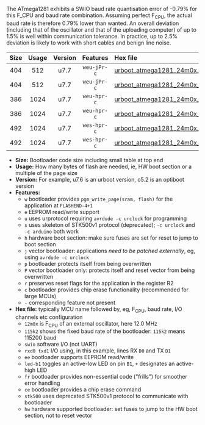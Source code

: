 The ATmega1281 exhibits a SWIO baud rate quantisation error of -0.79% for this F_CPU and baud rate combination. Assuming perfect F<sub>CPU</sub>, the actual baud rate is therefore 0.79% lower than wanted. An overall deviation (including that of the oscillator and that of the uploading computer) of up to 1.5% is well within communication tolerance. In practice, up to 2.5% deviation is likely to work with short cables and benign line noise.

|Size|Usage|Version|Features|Hex file|
|:-:|:-:|:-:|:-:|:--|
|404|512|u7.7|`weu-jPr-c`|[urboot_atmega1281_24m0x_+576k0_swio_rxd2_txd3_ee_led+b5_fr_ce.hex](https://raw.githubusercontent.com/stefanrueger/urboot.hex/main/cores/megacore/atmega1281/external_oscillator/fcpu_24m0x/br_+576k0/urboot_atmega1281_24m0x_+576k0_swio_rxd2_txd3_ee_led+b5_fr_ce.hex)|
|404|512|u7.7|`weu-jPr-c`|[urboot_atmega1281_24m0x_+576k0_swio_rxe0_txe1_ee_led+b5_fr_ce.hex](https://raw.githubusercontent.com/stefanrueger/urboot.hex/main/cores/megacore/atmega1281/external_oscillator/fcpu_24m0x/br_+576k0/urboot_atmega1281_24m0x_+576k0_swio_rxe0_txe1_ee_led+b5_fr_ce.hex)|
|386|1024|u7.7|`weu-hpr-c`|[urboot_atmega1281_24m0x_+576k0_swio_rxd2_txd3_ee_led+b5_fr_ce_hw.hex](https://raw.githubusercontent.com/stefanrueger/urboot.hex/main/cores/megacore/atmega1281/external_oscillator/fcpu_24m0x/br_+576k0/urboot_atmega1281_24m0x_+576k0_swio_rxd2_txd3_ee_led+b5_fr_ce_hw.hex)|
|386|1024|u7.7|`weu-hpr-c`|[urboot_atmega1281_24m0x_+576k0_swio_rxe0_txe1_ee_led+b5_fr_ce_hw.hex](https://raw.githubusercontent.com/stefanrueger/urboot.hex/main/cores/megacore/atmega1281/external_oscillator/fcpu_24m0x/br_+576k0/urboot_atmega1281_24m0x_+576k0_swio_rxe0_txe1_ee_led+b5_fr_ce_hw.hex)|
|492|1024|u7.7|`wes-hpr-c`|[urboot_atmega1281_24m0x_+576k0_swio_rxd2_txd3_ee_led+b5_fr_ce_stk500_hw.hex](https://raw.githubusercontent.com/stefanrueger/urboot.hex/main/cores/megacore/atmega1281/external_oscillator/fcpu_24m0x/br_+576k0/urboot_atmega1281_24m0x_+576k0_swio_rxd2_txd3_ee_led+b5_fr_ce_stk500_hw.hex)|
|492|1024|u7.7|`wes-hpr-c`|[urboot_atmega1281_24m0x_+576k0_swio_rxe0_txe1_ee_led+b5_fr_ce_stk500_hw.hex](https://raw.githubusercontent.com/stefanrueger/urboot.hex/main/cores/megacore/atmega1281/external_oscillator/fcpu_24m0x/br_+576k0/urboot_atmega1281_24m0x_+576k0_swio_rxe0_txe1_ee_led+b5_fr_ce_stk500_hw.hex)|

- **Size:** Bootloader code size including small table at top end
- **Usage:** How many bytes of flash are needed, ie, HW boot section or a multiple of the page size
- **Version:** For example, u7.6 is an urboot version, o5.2 is an optiboot version
- **Features:**
  + `w` bootloader provides `pgm_write_page(sram, flash)` for the application at `FLASHEND-4+1`
  + `e` EEPROM read/write support
  + `u` uses urprotocol requiring `avrdude -c urclock` for programming
  + `s` uses skeleton of STK500v1 protocol (deprecated); `-c urclock` and `-c arduino` both work
  + `h` hardware boot section: make sure fuses are set for reset to jump to boot section
  + `j` vector bootloader: applications *need to be patched externally*, eg, using `avrdude -c urclock`
  + `p` bootloader protects itself from being overwritten
  + `P` vector bootloader only: protects itself and reset vector from being overwritten
  + `r` preserves reset flags for the application in the register R2
  + `c` bootloader provides chip erase functionality (recommended for large MCUs)
  + `-` corresponding feature not present
- **Hex file:** typically MCU name followed by, eg, F<sub>CPU</sub>, baud rate, I/O channels etc configuration
  + `12m0x` is F<sub>CPU</sub> of an external oscillator, here 12.0 MHz
  + `115k2` shows the fixed baud rate of the bootloader: `115k2` means 115200 baud
  + `swio` software I/O (not UART)
  + `rxd0 txd1` I/O using, in this example, lines RX `D0` and TX `D1`
  + `ee` bootloader supports EEPROM read/write
  + `led-b1` toggles an active-low LED on pin `B1`, `+` designates an active-high LED
  + `fr` bootloader provides non-essential code ("frills") for smoother error handling
  + `ce` bootloader provides a chip erase command
  + `stk500` uses deprecated STK500v1 protocol to communicate with bootloader
  + `hw` hardware supported bootloader: set fuses to jump to the HW boot section, not to reset vector
